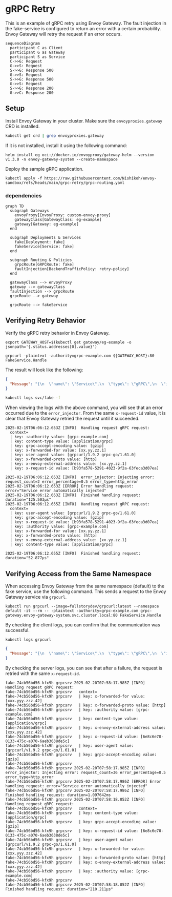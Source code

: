 # gRPC Retry

This is an example of gRPC retry using Envoy Gateway. The fault injection in the fake-service is configured to return an error with a certain probability. Envoy Gateway will retry the request if an error occurs.

```mermaid
sequenceDiagram
  participant C as Client
  participant G as Gateway
  participant S as Service
  C->>G: Request
  G->>S: Request
  S->>G: Response 500
  G->>S: Request
  S->>G: Response 500
  G->>S: Request
  S->>G: Response 200
  G->>C: Response 200
```

## Setup

Install Envoy Gateway in your cluster. Make sure the `envoyproxies.gateway` CRD is installed.

```sh
kubectl get crd | grep envoyproxies.gateway
```

If it is not installed, install it using the following command:

```shell
helm install eg oci://docker.io/envoyproxy/gateway-helm --version v1.3.0 -n envoy-gateway-system --create-namespace
```

Deploy the sample gRPC application.

```shell
kubectl apply -f https://raw.githubusercontent.com/Nishikoh/envoy-sandbox/refs/heads/main/grpc-retry/grpc-routing.yaml
```

### dependencies

```mermaid
graph TD
  subgraph Gateways
    envoyProxy[EnvoyProxy: custom-envoy-proxy]
    gatewayClass[GatewayClass: eg-example]
    gateway[Gateway: eg-example]
  end

  subgraph Deployments & Services
    fake[Deployment: fake]
    fakeService[Service: fake]
  end

  subgraph Routing & Policies
    grpcRoute[GRPCRoute: fake]
    faultInjection[BackendTrafficPolicy: retry-policy]
  end

  gatewayClass --> envoyProxy
  gateway --> gatewayClass
  faultInjection --> grpcRoute
  grpcRoute --> gateway

  grpcRoute --> fakeService
```

## Verifying Retry Behavior

Verify the gRPC retry behavior in Envoy Gateway.

```shell
export GATEWAY_HOST=$(kubectl get gateway/eg-example -o jsonpath='{.status.addresses[0].value}')
```

```shell
grpcurl -plaintext -authority=grpc-example.com ${GATEWAY_HOST}:80 FakeService.Handle
```

The result will look like the following:

```json
{
  "Message": "{\n  \"name\": \"Service\",\n  \"type\": \"gRPC\",\n  \"ip_addresses\": [\n    \"x.y.z.32\"\n  ],\n  \"start_time\": \"2025-02-19T06:06:12.655413\",\n  \"end_time\": \"2025-02-19T06:06:12.655454\",\n  \"duration\": \"40.876µs\",\n  \"body\": \"Hello World\",\n  \"code\": 0\n}\n"
}
```

```sh
kubectl logs svc/fake -f
```

When viewing the logs with the above command, you will see that an error occurred due to the `error_injector`. From the same `x-request-id` value, it is clear that Envoy Gateway retried the request until it succeeded.

```log
2025-02-19T06:06:12.653Z [INFO]  Handling request gRPC request:
  context=
  | key: :authority value: [grpc-example.com]
  | key: content-type value: [application/grpc]
  | key: grpc-accept-encoding value: [gzip]
  | key: x-forwarded-for value: [xx.yy.zz.1]
  | key: user-agent value: [grpcurl/1.9.2 grpc-go/1.61.0]
  | key: x-forwarded-proto value: [http]
  | key: x-envoy-external-address value: [xx.yy.zz.1]
  | key: x-request-id value: [b93fa578-5291-4023-9f2a-63feca3d07ea]

2025-02-19T06:06:12.653Z [INFO]  error_injector: Injecting error: request_count=2 error_percentage=0.5 error_type=http_error
2025-02-19T06:06:12.653Z [ERROR] Error handling request: error="Service error automatically injected"
2025-02-19T06:06:12.653Z [INFO]  Finished handling request: duration="125.503µs"
2025-02-19T06:06:12.655Z [INFO]  Handling request gRPC request:
  context=
  | key: user-agent value: [grpcurl/1.9.2 grpc-go/1.61.0]
  | key: grpc-accept-encoding value: [gzip]
  | key: x-request-id value: [b93fa578-5291-4023-9f2a-63feca3d07ea]
  | key: :authority value: [grpc-example.com]
  | key: x-forwarded-for value: [xx.yy.zz.1]
  | key: x-forwarded-proto value: [http]
  | key: x-envoy-external-address value: [xx.yy.zz.1]
  | key: content-type value: [application/grpc]

2025-02-19T06:06:12.655Z [INFO]  Finished handling request: duration="52.877µs"
```

## Verifying Access from the Same Namespace

When accessing Envoy Gateway from the same namespace (default) to the fake service, use the following command. This sends a request to the Envoy Gateway service via `grpcurl`.

```shell
kubectl run grpcurl --image=fullstorydev/grpcurl:latest --namespace default -it --rm -- -plaintext -authority=grpc-example.com grpc-gateway.envoy-gateway-system.svc.cluster.local:80 FakeService.Handle
```

By checking the client logs, you can confirm that the communication was successful.

```shell
kubectl logs grpcurl
```

```json
{
  "Message": "{\n  \"name\": \"Service\",\n  \"type\": \"gRPC\",\n  \"ip_addresses\": [\n    \"xxx.yyy.zzz.34\"\n  ],\n  \"start_time\": \"2025-02-20T07:55:33.765312\",\n  \"end_time\": \"2025-02-20T07:55:33.765457\",\n  \"duration\": \"145.169µs\",\n  \"body\": \"Hello World\",\n  \"code\": 0\n}\n"
}
```

By checking the server logs, you can see that after a failure, the request is retried with the same `x-request-id`.

```log
fake-74cb56bd56-kfx9h grpcsrv 2025-02-20T07:58:17.985Z [INFO]  Handling request gRPC request:
fake-74cb56bd56-kfx9h grpcsrv   context=
fake-74cb56bd56-kfx9h grpcsrv   | key: x-forwarded-for value: [xxx.yyy.zzz.42]
fake-74cb56bd56-kfx9h grpcsrv   | key: x-forwarded-proto value: [http]
fake-74cb56bd56-kfx9h grpcsrv   | key: :authority value: [grpc-example.com]
fake-74cb56bd56-kfx9h grpcsrv   | key: content-type value: [application/grpc]
fake-74cb56bd56-kfx9h grpcsrv   | key: x-envoy-external-address value: [xxx.yyy.zzz.42]
fake-74cb56bd56-kfx9h grpcsrv   | key: x-request-id value: [6e8c6e70-0133-475c-a070-6aeb3638de5c]
fake-74cb56bd56-kfx9h grpcsrv   | key: user-agent value: [grpcurl/v1.9.2 grpc-go/1.61.0]
fake-74cb56bd56-kfx9h grpcsrv   | key: grpc-accept-encoding value: [gzip]
fake-74cb56bd56-kfx9h grpcsrv
fake-74cb56bd56-kfx9h grpcsrv 2025-02-20T07:58:17.985Z [INFO]  error_injector: Injecting error: request_count=36 error_percentage=0.5 error_type=http_error
fake-74cb56bd56-kfx9h grpcsrv 2025-02-20T07:58:17.986Z [ERROR] Error handling request: error="Service error automatically injected"
fake-74cb56bd56-kfx9h grpcsrv 2025-02-20T07:58:17.986Z [INFO]  Finished handling request: duration=1.097642ms
fake-74cb56bd56-kfx9h grpcsrv 2025-02-20T07:58:18.052Z [INFO]  Handling request gRPC request:
fake-74cb56bd56-kfx9h grpcsrv   context=
fake-74cb56bd56-kfx9h grpcsrv   | key: content-type value: [application/grpc]
fake-74cb56bd56-kfx9h grpcsrv   | key: grpc-accept-encoding value: [gzip]
fake-74cb56bd56-kfx9h grpcsrv   | key: x-request-id value: [6e8c6e70-0133-475c-a070-6aeb3638de5c]
fake-74cb56bd56-kfx9h grpcsrv   | key: user-agent value: [grpcurl/v1.9.2 grpc-go/1.61.0]
fake-74cb56bd56-kfx9h grpcsrv   | key: x-forwarded-for value: [xxx.yyy.zzz.42]
fake-74cb56bd56-kfx9h grpcsrv   | key: x-forwarded-proto value: [http]
fake-74cb56bd56-kfx9h grpcsrv   | key: x-envoy-external-address value: [xxx.yyy.zzz.42]
fake-74cb56bd56-kfx9h grpcsrv   | key: :authority value: [grpc-example.com]
fake-74cb56bd56-kfx9h grpcsrv
fake-74cb56bd56-kfx9h grpcsrv 2025-02-20T07:58:18.052Z [INFO]  Finished handling request: duration="210.211µs"
```

